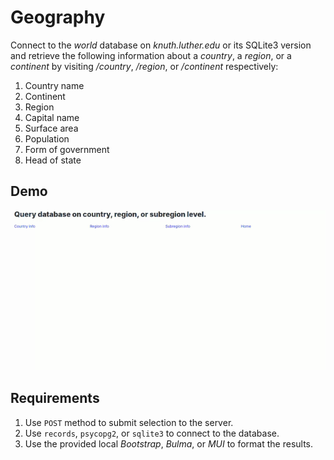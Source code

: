 # Geography

Connect to the _world_ database on _knuth.luther.edu_ or its SQLite3 version and retrieve the following information about a _country_, a _region_, or a _continent_ by visiting _/country_, _/region_, or _/continent_ respectively:

1. Country name
2. Continent
3. Region
4. Capital name
5. Surface area
6. Population
7. Form of government
8. Head of state

## Demo

![Demo](demo.gif)

## Requirements

1. Use `POST` method to submit selection to the server.
2. Use `records`, `psycopg2`, or `sqlite3` to connect to the database.
3. Use the provided local _Bootstrap_, _Bulma_, or _MUI_ to format the results.
